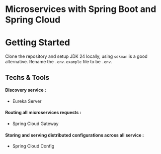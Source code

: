 # Microservices with Spring Boot and Spring Cloud

# Getting Started

Clone the repository and setup JDK 24 locally, using `sdkman` is a good alternative.
Rename the `.env.example` file to be `.env`.

## Techs & Tools

#### Discovery service :
* Eureka Server
#### Routing all microservices requests :
* Spring Cloud Gateway
#### Storing and serving distributed configurations across all service :
* Spring Cloud Config